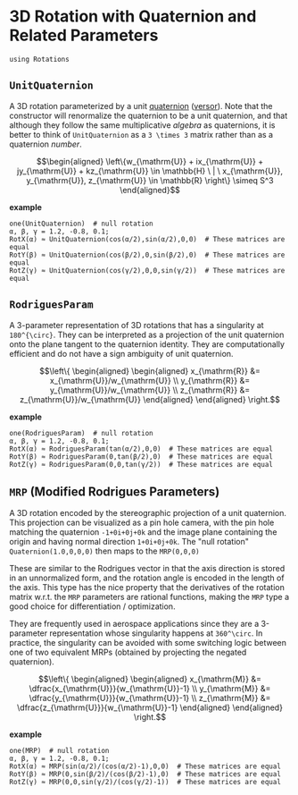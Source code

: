 # 3D Rotation with Quaternion and Related Parameters

```@setup quaternions
using Rotations
```

## `UnitQuaternion`
A 3D rotation parameterized by a unit [quaternion](https://en.wikipedia.org/wiki/Quaternion) ([versor](https://en.wikipedia.org/wiki/Versor)).
Note that the constructor will renormalize the quaternion to be a unit quaternion, and that although they follow the same multiplicative *algebra* as quaternions, it is better to think of `UnitQuaternion` as a ``3 \times 3`` matrix rather than as a quaternion *number*.

```math
\begin{aligned}
    \left\{w_{\mathrm{U}} + ix_{\mathrm{U}} + jy_{\mathrm{U}} + kz_{\mathrm{U}} \in \mathbb{H} \ | \ x_{\mathrm{U}}, y_{\mathrm{U}}, z_{\mathrm{U}} \in \mathbb{R} \right\}
    \simeq S^3
\end{aligned}
```

**example**
```@repl quaternions
one(UnitQuaternion)  # null rotation
α, β, γ = 1.2, -0.8, 0.1;
RotX(α) ≈ UnitQuaternion(cos(α/2),sin(α/2),0,0)  # These matrices are equal
RotY(β) ≈ UnitQuaternion(cos(β/2),0,sin(β/2),0)  # These matrices are equal
RotZ(γ) ≈ UnitQuaternion(cos(γ/2),0,0,sin(γ/2))  # These matrices are equal
```

## `RodriguesParam`
A 3-parameter representation of 3D rotations that has a singularity at ``180^{\circ}``.
They can be interpreted as a projection of the unit quaternion onto the plane tangent to the quaternion identity.
They are computationally efficient and do not have a sign ambiguity of unit quaternion.

```math
\left\{
\begin{aligned}
    \begin{aligned}
    x_{\mathrm{R}} &= x_{\mathrm{U}}/w_{\mathrm{U}} \\
    y_{\mathrm{R}} &= y_{\mathrm{U}}/w_{\mathrm{U}} \\
    z_{\mathrm{R}} &= z_{\mathrm{U}}/w_{\mathrm{U}}
    \end{aligned}
\end{aligned}
\right.
```

**example**
```@repl quaternions
one(RodriguesParam)  # null rotation
α, β, γ = 1.2, -0.8, 0.1;
RotX(α) ≈ RodriguesParam(tan(α/2),0,0)  # These matrices are equal
RotY(β) ≈ RodriguesParam(0,tan(β/2),0)  # These matrices are equal
RotZ(γ) ≈ RodriguesParam(0,0,tan(γ/2))  # These matrices are equal
```

## `MRP` (Modified Rodrigues Parameters)

A 3D rotation encoded by the stereographic projection of a unit quaternion.
This projection can be visualized as a pin hole camera, with the pin hole matching the quaternion ``-1+0i+0j+0k`` and the image plane containing the origin and having normal direction ``1+0i+0j+0k``.
The "null rotation" `Quaternion(1.0,0,0,0)` then maps to the `MRP(0,0,0)`

These are similar to the Rodrigues vector in that the axis direction is stored in an unnormalized form, and the rotation angle is encoded in the length of the axis.
This type has the nice property that the derivatives of the rotation matrix w.r.t. the `MRP` parameters are rational functions, making the `MRP` type a good choice for differentiation / optimization.

They are frequently used in aerospace applications since they are a 3-parameter representation whose singularity happens at ``360^\circ``.
In practice, the singularity can be avoided with some switching logic between one of two equivalent MRPs (obtained by projecting the negated quaternion).

```math
\left\{
\begin{aligned}
    \begin{aligned}
    x_{\mathrm{M}} &= \dfrac{x_{\mathrm{U}}}{w_{\mathrm{U}}-1} \\
    y_{\mathrm{M}} &= \dfrac{y_{\mathrm{U}}}{w_{\mathrm{U}}-1} \\
    z_{\mathrm{M}} &= \dfrac{z_{\mathrm{U}}}{w_{\mathrm{U}}-1}
    \end{aligned}
\end{aligned}
\right.
```

**example**
```@repl quaternions
one(MRP)  # null rotation
α, β, γ = 1.2, -0.8, 0.1;
RotX(α) ≈ MRP(sin(α/2)/(cos(α/2)-1),0,0)  # These matrices are equal
RotY(β) ≈ MRP(0,sin(β/2)/(cos(β/2)-1),0)  # These matrices are equal
RotZ(γ) ≈ MRP(0,0,sin(γ/2)/(cos(γ/2)-1))  # These matrices are equal
```
